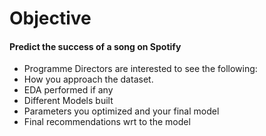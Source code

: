 # Objective

#### Predict the success of a song on Spotify

- Programme Directors are interested to see the following:
- How you approach the dataset.
- EDA performed if any
- Different Models built
- Parameters you optimized and your final model
- Final recommendations wrt to the model
